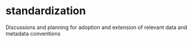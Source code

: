 # standardization
Discussions and planning for adoption and extension of relevant data and metadata conventions
